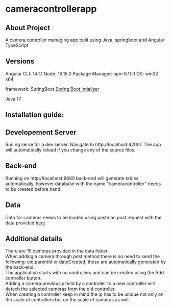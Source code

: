 # cameracontrollerapp

## About Project
A camera controller managing app built using Java, springboot and Angular TypeScript

## Versions

Angular CLI: 14.1.1
Node: 16.16.0
Package Manager: npm 8.11.0
OS: win32 x64

framework: SpringBoot
[Spring Boot Intializer](https://start.spring.io/)

Java 17
## Installation guide:

## Developement Server
Run ng serve for a dev server. Navigate to http://localhost:4200/. The app will automatically reload if you change any of the source files.
## Back-end
Running on http://localhost:8080
back-end will generate tables automatically, however database with the name "cameracontroller" needs to be created before hand.
## Data
Data for cameras needs to be loaded using postman post request with the data provided [here](https://github.com/OmarA65/cameracontrollerapp/blob/master/Camera%20data.txt)
## Additional details
There are 15 cameras provided in the data folder. <br />
When adding a camera through post method there is no need to send the following: uid,parentId or dateCreated, these are automatically generated by the back-end. <br />
The application starts with no controllers and can be created using the Add controller button. <br />
Adding a camera previously held by a controller to a new controller will detach the selected cameras from the old controller. <br />
When creating a controller keep in mind the ip has to be unique not only on the scale of controllers but on the scale of cameras as well. <br />



